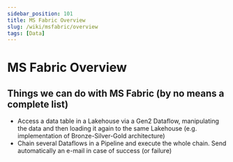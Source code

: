```yaml
---
sidebar_position: 101
title: MS Fabric Overview
slug: /wiki/msfabric/overview
tags: [Data]
---
```


# MS Fabric Overview

## Things we can do with MS Fabric (by no means a complete list)

- Access a data table in a Lakehouse via a Gen2 Dataflow, manipulating the data and then loading it again to the same Lakehouse (e.g. implementation of Bronze-Silver-Gold architecture)
- Chain several Dataflows in a Pipeline and execute the whole chain. Send automatically an e-mail in case of success (or failure)
